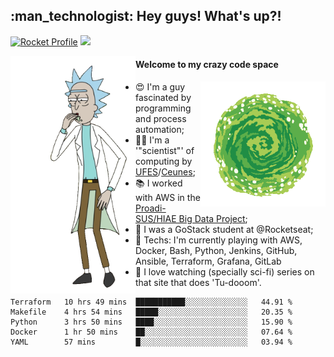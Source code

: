 
<h2> :man_technologist: Hey guys! What's up?!</h2>
                                                                         
[![Rocket Profile](https://img.shields.io/static/v1?label=Rocketseat&message=Profile&colorA=purple&color=black&logo=Rocket&logoColor=white)](https://app.rocketseat.com.br/me/elyabe)
<a href="https://www.linkedin.com/in/elyabe/"><img src="https://img.shields.io/badge/LinkedIn-informational?logo=linkedin"/></a>

<img align='left' src="https://raw.githubusercontent.com/Elyabe/Elyabe/master/images/rick-dancing.gif" width='200'>

                       
#### Welcome to my crazy code space 
<img align='right' src="https://raw.githubusercontent.com/Elyabe/elyabe/master/images/portal-3.gif" width='200'>

- :heart_eyes: I'm a guy fascinated by programming and process automation; 
- :office_worker: I'm a '"scientist"' of computing by [UFES](http://ufes.br)/[Ceunes](http://ceunes.ufes.br);
- :books: I worked with AWS in the [Proadi-SUS/HIAE Big Data Project](https://hospitais.proadi-sus.org.br/projetos/24/big-data);
- :rocket: I was a GoStack student at @Rocketseat;
- :green_heart: Techs: I'm currently playing with AWS, Docker, Bash, Python, Jenkins, GitHub, Ansible, Terraform, Grafana, GitLab
- :movie_camera: I love watching (specially sci-fi) series on that site that does 'Tu-dooom'.

<!--START_SECTION:waka-->
```text
Terraform   10 hrs 49 mins  ███████████░░░░░░░░░░░░░░   44.91 % 
Makefile    4 hrs 54 mins   █████░░░░░░░░░░░░░░░░░░░░   20.35 % 
Python      3 hrs 50 mins   ████░░░░░░░░░░░░░░░░░░░░░   15.90 % 
Docker      1 hr 50 mins    ██░░░░░░░░░░░░░░░░░░░░░░░   07.64 % 
YAML        57 mins         █░░░░░░░░░░░░░░░░░░░░░░░░   03.94 %
```
<!--END_SECTION:waka-->
